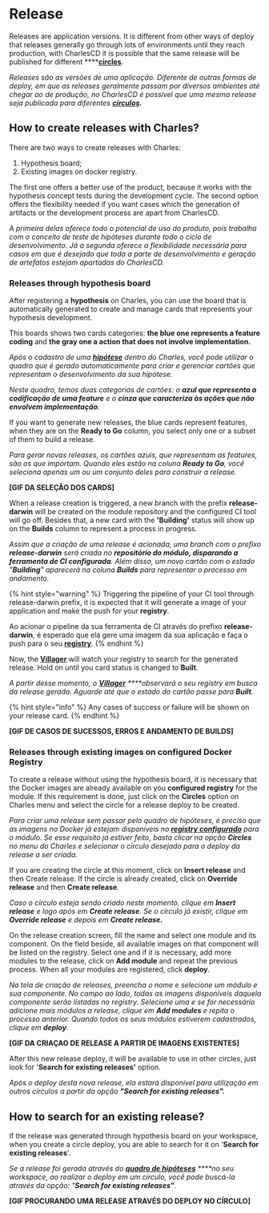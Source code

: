 # Release

Releases are application versions. It is different from other ways of deploy that releases generally go through lots of environments until they reach production, with CharlesCD it is possible that the same release will be published for different ****[**circles**](https://docs.charlescd.io/referencia/circulos).

_Releases são as versões de uma aplicação. Diferente de outras formas de deploy, em que as releases geralmente passam por diversos ambientes até chegar ao de produção, no CharlesCD é possível que uma mesma release seja publicada para diferentes_ [_**círculos**_](https://docs.charlescd.io/referencia/circulos)_**.**_ 

## How to create releases with Charles?

There are two ways to create releases with Charles:

1. Hypothesis board;
2. Existing images on docker registry.

The first one offers a better use of the product, because it works with the hypothesis concept tests during the development cycle. The second option offers the flexibility needed if you want cases which the generation of artifacts or the development process are apart from CharlesCD.

_A primeira delas oferece todo o potencial de uso do produto, pois trabalha com o conceito de teste de hipóteses durante todo o ciclo de desenvolvimento. Já a segunda oferece a flexibilidade necessária para casos em que é desejado que toda a parte de desenvolvimento e geração de artefatos estejam apartadas do CharlesCD._

### Releases through hypothesis board

After registering a **hypothesis** on Charles, you can use the board that is automatically generated to create and manage cards that represents your hypothesis development. 

This boards shows two cards categories: **the blue one represents a feature coding** and **the gray one a action that does not involve implementation.** 

_Após o cadastro de uma_ [_**hipótese**_](hipotese.md#como-criar-hipoteses) _dentro do Charles, você pode utilizar o quadro que é gerado automaticamente para criar e gerenciar cartões que representam o desenvolvimento da sua hipótese._

_Neste quadro, temos duas categorias de cartões: o **azul que representa a codificação de uma feature** e o **cinza que caracteriza às ações que não envolvem implementação**._

If you want to generate new releases, the blue cards represent features, when they are on the **Ready to Go** column, you select only one or a subset of them to build a release. 

_Para gerar novas releases, os cartões azuis, que representam as features, são os que importam. Quando eles estão na coluna **Ready to Go**,  você seleciona apenas um ou um conjunto deles para construir a release._

**\[GIF DA SELEÇÃO DOS CARDS\]**

When a release creation is triggered, a new branch with the prefix **release-darwin** will be created on the module repository and the configured CI tool will go off. Besides that, a new card with the **'Building'** status will show up on the **Builds** column to represent a process in progress.

_Assim que a criação de uma release é acionada, uma branch com o prefixo **release-darwin** será criada no **repositório do módulo, disparando a ferramenta de CI configurada**. Além disso, um novo cartão com o estado "**Building**" aparecerá na coluna **Builds** para representar o processo em andamento._

{% hint style="warning" %}
Triggering the pipeline of your CI tool through release-darwin prefix, it is expected that it will generate a image of your application and make the push for your **registry**.

Ao acionar o pipeline da sua ferramenta de CI através do prefixo **release-darwin**, é esperado que ela gere uma imagem da sua aplicação e faça o push para o seu [**registry**](../primeiros-passsos/defining-a-workspace/docker-registry.md).
{% endhint %}

Now, the [**Villager**](https://github.com/ZupIT/charlescd/tree/master/villager) will watch your registry to search for the generated release. Hold on until you card status is changed to **Built**. 

_A partir desse momento, o_ [_**Villager**_](https://github.com/ZupIT/charlescd/tree/master/villager) _****observará o seu registry em busca da release gerada. Aguarde até que o estado do cartão passe para **Built**._

{% hint style="info" %}
Any cases of success or failure will be shown on your release card.
{% endhint %}

**\[GIF DE CASOS DE SUCESSOS, ERROS E ANDAMENTO DE BUILDS\]**

### **Releases through existing images on configured Docker Registry** 

To create a release without using the hypothesis board, it is necessary that the Docker images are already available on you **configured registry** for the module. If this requirement is done, just click on the **Circles** option on Charles menu and select the circle for a release deploy to be created. 

_Para criar uma release sem passar pelo quadro de hipóteses, é preciso que as imagens no Docker já estejam disponíveis no_ [_**registry configurado**_](https://docs.charlescd.io/primeiros-passsos/definindo-workspace/docker-registry) _para o módulo. Se esse requisito já estiver feito, basta clicar na opção **Circles** no menu do Charles e selecionar o círculo desejado para o deploy da release a ser criada._

If you are creating the circle at this moment, click on **Insert release** and then Create release. If the circle is already created, click on **Override release** and then **Create release**.

_Caso o círculo esteja sendo criado neste momento, clique em **Insert release** e logo após em **Create release**. Se o círculo já existir, clique em **Override release** e depois em **Create release.**_

On the release creation screen, fill the name and select one module and its component. On the field beside, all available images on that component will be listed on the registry. Select one and if it is necessary, add more modules to the release, click on **Add module** and repeat the previous process. When all your modules are registered, click **deploy**.

_Na tela de criação de releases, preencha o nome e selecione um módulo e sua componente. No campo ao lado, todas as imagens disponíveis daquela componente serão listadas no registry. Selecione uma e se for necessário adicione mais módulos a release, clique em **Add modules** e repita o processo anterior. Quando todos os seus módulos estiverem cadastrados, clique em **deploy**._

**\[GIF DA CRIAÇAO DE RELEASE A PARTIR DE IMAGENS EXISTENTES\]**

After this new release deploy, it will be available to use in other circles, just look for '**Search for existing releases'** option. 

_Após o deploy desta nova release, ela estará disponível para utilização em outros círculos a partir da opção **"Search for existing releases".**_

## How to search for an existing release?

If the release was generated through hypothesis board on your workspace, when you create a circle deploy, you are able to search for it on '**Search for existing releases**'.

_Se a release foi gerada através do_ [_**quadro de hipóteses**_](hipotese.md#gestao-do-board) _****no seu workspace, ao realizar o deploy em um círculo, você pode buscá-la através da opção: "**Search for existing releases"**._ 

**\[GIF PROCURANDO UMA RELEASE ATRAVÉS DO DEPLOY NO CÍRCULO\]**

